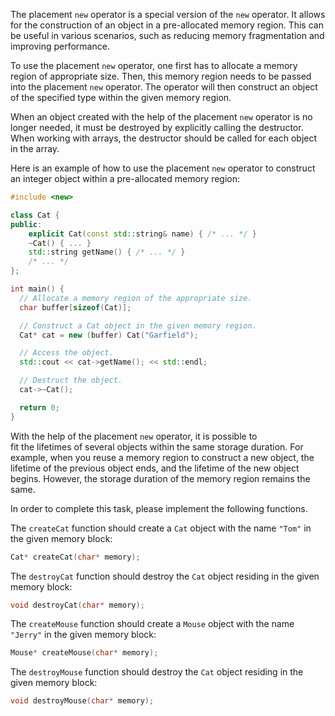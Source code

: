 The placement `new` operator is a special version of the `new` operator. 
It allows for the construction of an object in a pre-allocated memory region. 
This can be useful in various scenarios, 
such as reducing memory fragmentation and improving performance.

To use the placement `new` operator, 
one first has to allocate a memory region of appropriate size. 
Then, this memory region needs to be passed into the placement `new` operator. 
The operator will then construct an object of the specified type within the given memory region.

When an object created with the help of the placement `new` operator is no longer needed, 
it must be destroyed by explicitly calling the destructor. 
When working with arrays, the destructor should be called for each object in the array.

Here is an example of how to use the placement `new` operator to construct 
an integer object within a pre-allocated memory region:

```cpp
#include <new>

class Cat {
public:
    explicit Cat(const std::string& name) { /* ... */ }
    ~Cat() { ... }
    std::string getName() { /* ... */ } 
    /* ... */
};

int main() {
  // Allocate a memory region of the appropriate size.
  char buffer[sizeof(Cat)];

  // Construct a Cat object in the given memory region.
  Cat* cat = new (buffer) Cat("Garfield");

  // Access the object.
  std::cout << cat->getName(); << std::endl;

  // Destruct the object.
  cat->~Cat();

  return 0;
}
```

With the help of the placement `new` operator, it is possible to  
fit the lifetimes of several objects within the same storage duration. 
For example, when you reuse a memory region to construct a new object, 
the lifetime of the previous object ends, and the lifetime of the new object begins. 
However, the storage duration of the memory region remains the same.

In order to complete this task, please implement the following functions.

The `createCat` function should create a `Cat` object with the name `"Tom"` in the given memory block:

```c++
Cat* createCat(char* memory);
```

The `destroyCat` function should destroy the `Cat` object residing in the given memory block:

```c++
void destroyCat(char* memory);
```

The `createMouse` function should create a `Mouse` object with the name `"Jerry"` in the given memory block:

```c++
Mouse* createMouse(char* memory);
```

The `destroyMouse` function should destroy the `Cat` object residing in the given memory block:

```c++
void destroyMouse(char* memory);
```